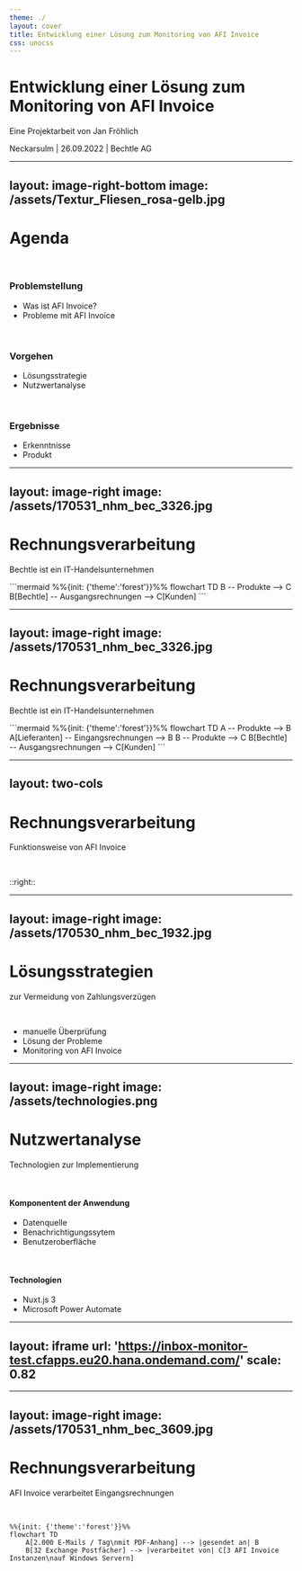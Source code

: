 ```yaml
---
theme: ./
layout: cover
title: Entwicklung einer Lösung zum Monitoring von AFI Invoice
css: unocss
---
```


# Entwicklung einer Lösung zum Monitoring von AFI Invoice

Eine Projektarbeit von Jan Fröhlich

Neckarsulm | 26.09.2022 | Bechtle AG

<!--
- Name, Firma
- Projektarbeit Titel 
"Evaluation und prototypische Implementierung einer Lösung zum Monitoring der automatischen Rechnungsverarbeitung mittels AFI Invoice"
- Entwicklung einer Überwachungssoftware

,,

- einige mit AFI Invoice vertraut, Ergebnis gesehen
- Fragen stellen, später mitmachen
-->

---
layout: image-right-bottom
image: /assets/Textur_Fliesen_rosa-gelb.jpg
---

# Agenda

<br>

### Problemstellung
- Was ist AFI Invoice?
- Probleme mit AFI Invoice

<br>

### Vorgehen
- Lösungsstrategie
- Nutzwertanalyse

<br>

### Ergebnisse
- Erkenntnisse
- Produkt

<!--
Problemstellung
- Was ist AFI Invoice
- Welche Probleme

Vorgehen
- Finden einer Lösungsstrategie
- Entwicklung von Prototypen
- Vergleich der Lösungen mithilfe einer Nutzwertanalyse

Ergebnisse
- Erkenntnisse der Nutzwertanalyse
- Vorstellung des Produktes
-->

---
layout: image-right
image: /assets/170531_nhm_bec_3326.jpg
---

# Rechnungsverarbeitung

Bechtle ist ein IT-Handelsunternehmen

<div class="absolute bottom-25">
```mermaid
%%{init: {'theme':'forest'}}%%
flowchart TD
    B -- Produkte --> C
    B[Bechtle] -- Ausgangsrechnungen --> C[Kunden]
```
</div>


---
layout: image-right
image: /assets/170531_nhm_bec_3326.jpg
---

# Rechnungsverarbeitung

Bechtle ist ein IT-Handelsunternehmen

<div class="absolute bottom-25">
```mermaid
%%{init: {'theme':'forest'}}%%
flowchart TD
    A -- Produkte --> B
    A[Lieferanten] -- Eingangsrechnungen --> B
    B -- Produkte --> C
    B[Bechtle] -- Ausgangsrechnungen --> C[Kunden]
```
</div>

<!--
- empfangen, überprüfen, um fristgerecht bezahlen
- Rechnungen werden in Form einer PDF-Datei ausgestellt
- 32 E-Mail-Postfächer, um diese als Anhang einer E-Mail zu empfangen
- Software zur Verarbeitung
-->

---
layout: two-cols
---

# Rechnungsverarbeitung

Funktionsweise von AFI Invoice

<br>

<Inbox name="Posteingang - Bechtle Deutschland" mt-1 />

::right::
<div class="w-full h-full pl-12 flex flex-col gap-8">
  <Invoice />
  <Sap />
</div>

<!--
- beschreiben: E-Mail mit PDF
- PDF → übertragen
- SAP, Bestellung getätigt, Rechnungsnummer
-->

---
layout: image-right
image: /assets/170530_nhm_bec_1932.jpg
---

# Lösungsstrategien

zur Vermeidung von Zahlungsverzügen

<br>

- manuelle Überprüfung
- Lösung der Probleme
- Monitoring von AFI Invoice

<!--
zeitintensiv / nicht so verlässlich wie automatische Lösung

#### AFI Solutions
- Problem bestätigt
- mögliche Ursachen genannt
- Maßnahmen zur Vermeidung des Problems
- Problem kann nicht gänzlich ausgeschlossen werden

#### Monitoring
- mehrere Ansätze verglichen
- Abfrage über Schnittstelle
- ← Graph API
- praktische Anwendung zeigt Eignung

,,

(falsch codierte, zu große E-Mails, Java-Crashes, Windows Updates → Wartungsvertrag / proaktives Monitoring)
-->

---
layout: image-right
image: /assets/technologies.png
---

# Nutzwertanalyse

Technologien zur Implementierung

<br>

#### Komponentent der Anwendung

- Datenquelle
- Benachrichtigungssytem
- Benutzeroberfläche

<br>

#### Technologien

- Nuxt.js 3
- Microsoft Power Automate

<!--
-
-->

---
layout: iframe
url: 'https://inbox-monitor-test.cfapps.eu20.hana.ondemand.com/'
scale: 0.82
---

---
layout: image-right
image: /assets/170531_nhm_bec_3609.jpg
---

# Rechnungsverarbeitung

AFI Invoice verarbeitet Eingangsrechnungen

<br>

```mermaid
%%{init: {'theme':'forest'}}%%
flowchart TD
    A[2.000 E-Mails / Tag\nmit PDF-Anhang] --> |gesendet an| B
    B[32 Exchange Postfächer] --> |verarbeitet von| C[3 AFI Invoice Instanzen\nauf Windows Servern]
```

<!--
- Deutschland, Österreich/Schweiz, Europa
-->
